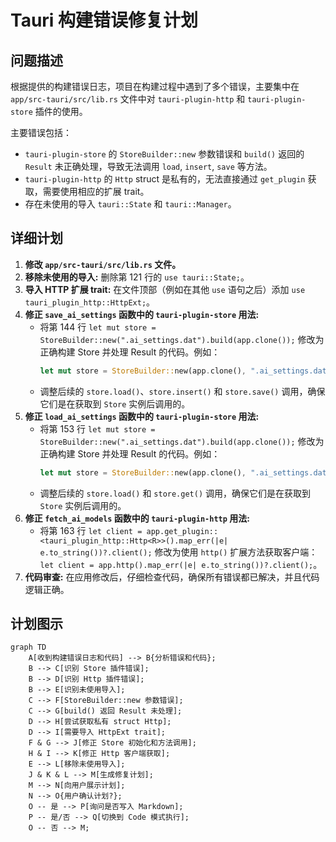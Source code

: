 # Tauri 构建错误修复计划

## 问题描述

根据提供的构建错误日志，项目在构建过程中遇到了多个错误，主要集中在 `app/src-tauri/src/lib.rs` 文件中对 `tauri-plugin-http` 和 `tauri-plugin-store` 插件的使用。

主要错误包括：

- `tauri-plugin-store` 的 `StoreBuilder::new` 参数错误和 `build()` 返回的 `Result` 未正确处理，导致无法调用 `load`, `insert`, `save` 等方法。
- `tauri-plugin-http` 的 `Http` struct 是私有的，无法直接通过 `get_plugin` 获取，需要使用相应的扩展 trait。
- 存在未使用的导入 `tauri::State` 和 `tauri::Manager`。

## 详细计划

1.  **修改 `app/src-tauri/src/lib.rs` 文件。**
2.  **移除未使用的导入:** 删除第 121 行的 `use tauri::State;`。
3.  **导入 HTTP 扩展 trait:** 在文件顶部（例如在其他 `use` 语句之后）添加 `use tauri_plugin_http::HttpExt;`。
4.  **修正 `save_ai_settings` 函数中的 `tauri-plugin-store` 用法:**
    - 将第 144 行 `let mut store = StoreBuilder::new(".ai_settings.dat").build(app.clone());` 修改为正确构建 Store 并处理 Result 的代码。例如：
      ```rust
      let mut store = StoreBuilder::new(app.clone(), ".ai_settings.dat").build().map_err(|e| e.to_string())?;
      ```
    - 调整后续的 `store.load()`、`store.insert()` 和 `store.save()` 调用，确保它们是在获取到 `Store` 实例后调用的。
5.  **修正 `load_ai_settings` 函数中的 `tauri-plugin-store` 用法:**
    - 将第 153 行 `let mut store = StoreBuilder::new(".ai_settings.dat").build(app.clone());` 修改为正确构建 Store 并处理 Result 的代码。例如：
      ```rust
      let mut store = StoreBuilder::new(app.clone(), ".ai_settings.dat").build().map_err(|e| e.to_string())?;
      ```
    - 调整后续的 `store.load()` 和 `store.get()` 调用，确保它们是在获取到 `Store` 实例后调用的。
6.  **修正 `fetch_ai_models` 函数中的 `tauri-plugin-http` 用法:**
    - 将第 163 行 `let client = app.get_plugin::<tauri_plugin_http::Http<R>>().map_err(|e| e.to_string())?.client();` 修改为使用 `http()` 扩展方法获取客户端：`let client = app.http().map_err(|e| e.to_string())?.client();`。
7.  **代码审查:** 在应用修改后，仔细检查代码，确保所有错误都已解决，并且代码逻辑正确。

## 计划图示

```mermaid
graph TD
    A[收到构建错误日志和代码] --> B{分析错误和代码};
    B --> C[识别 Store 插件错误];
    B --> D[识别 Http 插件错误];
    B --> E[识别未使用导入];
    C --> F[StoreBuilder::new 参数错误];
    C --> G[build() 返回 Result 未处理];
    D --> H[尝试获取私有 struct Http];
    D --> I[需要导入 HttpExt trait];
    F & G --> J[修正 Store 初始化和方法调用];
    H & I --> K[修正 Http 客户端获取];
    E --> L[移除未使用导入];
    J & K & L --> M[生成修复计划];
    M --> N[向用户展示计划];
    N --> O{用户确认计划?};
    O -- 是 --> P[询问是否写入 Markdown];
    P -- 是/否 --> Q[切换到 Code 模式执行];
    O -- 否 --> M;
```
